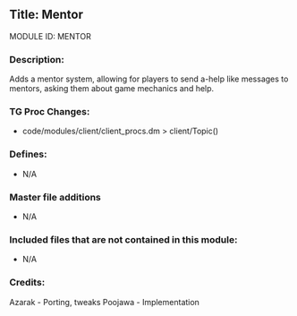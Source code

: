 ## Title: Mentor

MODULE ID: MENTOR

### Description:

Adds a mentor system, allowing for players to send a-help like messages to mentors, asking them about game mechanics and help.

### TG Proc Changes:

- code/modules/client/client_procs.dm > client/Topic()

### Defines:

- N/A

### Master file additions

- N/A

### Included files that are not contained in this module:

- N/A

### Credits:

Azarak - Porting, tweaks
Poojawa - Implementation
